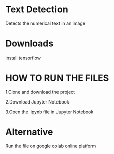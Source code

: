 # Text Detection
Detects the numerical text in an image

# Downloads
install tensorflow

# HOW TO RUN THE FILES

1.Clone and download the project

2.Download Jupyter Notebook

3.Open the .ipynb file in Jupyter Notebook

# Alternative
Run the file on google colab online platform

